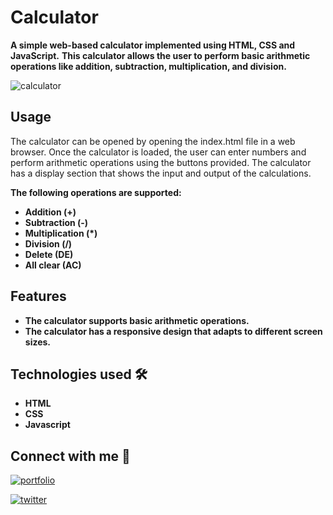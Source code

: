 # Calculator

**A simple web-based calculator implemented using HTML, CSS and JavaScript.**
**This calculator allows the user to perform basic arithmetic operations like addition, subtraction, multiplication, and division.**


![calculator](https://user-images.githubusercontent.com/104723233/222149690-518dc453-d8a4-4554-b073-9aece2a9abd4.jpg)


## Usage

The calculator can be opened by opening the index.html file in a web browser. 
Once the calculator is loaded, the user can enter numbers and perform arithmetic operations using the buttons provided. The calculator has a display section that shows the input and output of the calculations.

**The following operations are supported:**

- **Addition (+)**
- **Subtraction (-)**
- **Multiplication (*)**
- **Division (/)**
- **Delete (DE)**
- **All clear (AC)**
## Features

- **The calculator supports basic arithmetic operations.**
- **The calculator has a responsive design that adapts to different screen sizes.**

## Technologies used 🛠️

- **HTML**
- **CSS**
- **Javascript**

## Connect with me 🔗

[![portfolio](https://img.shields.io/badge/my_portfolio-000?style=for-the-badge&logo=ko-fi&logoColor=white)](https://ialamin.netlify.app)

[![twitter](https://img.shields.io/badge/twitter-1DA1F2?style=for-the-badge&logo=twitter&logoColor=white)](https://twitter.com/alaminniyaz)

